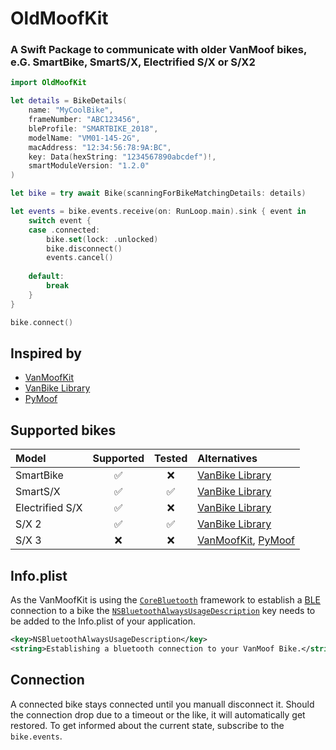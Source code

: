 # OldMoofKit

### A Swift Package to communicate with older VanMoof bikes, e.G. SmartBike, SmartS/X, Electrified S/X or S/X2

```swift
import OldMoofKit

let details = BikeDetails(
    name: "MyCoolBike",
    frameNumber: "ABC123456",
    bleProfile: "SMARTBIKE_2018",
    modelName: "VM01-145-2G",
    macAddress: "12:34:56:78:9A:BC",
    key: Data(hexString: "1234567890abcdef")!,
    smartModuleVersion: "1.2.0"
)

let bike = try await Bike(scanningForBikeMatchingDetails: details)

let events = bike.events.receive(on: RunLoop.main).sink { event in
    switch event {
    case .connected:
        bike.set(lock: .unlocked)
        bike.disconnect()
        events.cancel()
        
    default:
        break
    }
}

bike.connect()
```

## Inspired by

* [VanMoofKit](https://github.com/SvenTiigi/VanMoofKit)
* [VanBike Library](https://github.com/Poket-Jony/vanbike-lib/tree/main)
* [PyMoof](https://github.com/quantsini/pymoof/tree/main)

## Supported bikes

Model           | Supported          | Tested              | Alternatives
:-------------- | :----------------: | :-----------------: | :-------------
SmartBike       | :white_check_mark: |  :x:                | [VanBike Library](https://github.com/Poket-Jony/vanbike-lib/tree/main)
SmartS/X        | :white_check_mark: |  :white_check_mark: | [VanBike Library](https://github.com/Poket-Jony/vanbike-lib/tree/main)
Electrified S/X | :white_check_mark: |  :x:                | [VanBike Library](https://github.com/Poket-Jony/vanbike-lib/tree/main)
S/X 2           | :white_check_mark: |  :white_check_mark: | [VanBike Library](https://github.com/Poket-Jony/vanbike-lib/tree/main)
S/X 3           |  :x:               |  :x:                | [VanMoofKit](https://github.com/SvenTiigi/VanMoofKit), [PyMoof](https://github.com/quantsini/pymoof/tree/main)


## Info.plist

As the VanMoofKit is using the [`CoreBluetooth`](https://developer.apple.com/documentation/corebluetooth) framework to establish a [BLE](https://wikipedia.org/wiki/Bluetooth_Low_Energy) connection to a bike the [`NSBluetoothAlwaysUsageDescription`](https://developer.apple.com/documentation/bundleresources/information_property_list/nsbluetoothalwaysusagedescription) key needs to be added to the Info.plist of your application.

```xml
<key>NSBluetoothAlwaysUsageDescription</key>
<string>Establishing a bluetooth connection to your VanMoof Bike.</string>
```

## Connection

A connected bike stays connected until you manuall disconnect it. Should the connection drop due to a timeout or the like, it will automatically get restored. To get informed about the current state, subscribe to the `bike.events`.
 
